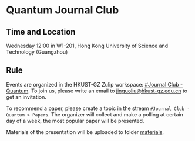 # Quantum Journal Club

## Time and Location
Wednesday 12:00 in W1-201, Hong Kong University of Science and Technology (Guangzhou)

## Rule
Events are organized in the HKUST-GZ Zulip workspace: [#Journal Club - Quantum](https://zulip.hkust-gz.edu.cn/#narrow/stream/49-Journal-Club---Quantum). To join us, please write an email to [jinguoliu@hkust-gz.edu.cn](mailto:jinguoliu@hkust-gz.edu.cn) to get an invitation.


To recommend a paper, please create a topic in the stream `#Journal Club - Quantum > Papers`. The organizer will collect and make a polling at certain day of a week, the most popular paper will be presented.

Materials of the presentation will be uploaded to folder [materials](materials/).